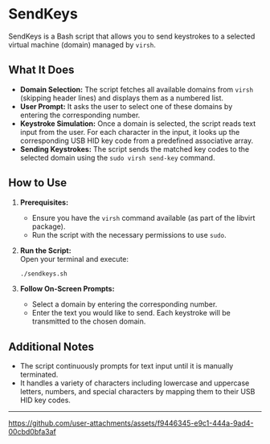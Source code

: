 # SendKeys

SendKeys is a Bash script that allows you to send keystrokes to a selected virtual machine (domain) managed by `virsh`.

## What It Does

- **Domain Selection:** The script fetches all available domains from `virsh` (skipping header lines) and displays them as a numbered list.
- **User Prompt:** It asks the user to select one of these domains by entering the corresponding number.
- **Keystroke Simulation:** Once a domain is selected, the script reads text input from the user. For each character in the input, it looks up the corresponding USB HID key code from a predefined associative array.
- **Sending Keystrokes:** The script sends the matched key codes to the selected domain using the `sudo virsh send-key` command.

## How to Use

1. **Prerequisites:**  
   - Ensure you have the `virsh` command available (as part of the libvirt package).
   - Run the script with the necessary permissions to use `sudo`.

2. **Run the Script:**  
   Open your terminal and execute:
   ```bash
   ./sendkeys.sh
   ```

3. **Follow On-Screen Prompts:**  
   - Select a domain by entering the corresponding number.
   - Enter the text you would like to send. Each keystroke will be transmitted to the chosen domain.

## Additional Notes

- The script continuously prompts for text input until it is manually terminated.
- It handles a variety of characters including lowercase and uppercase letters, numbers, and special characters by mapping them to their USB HID key codes.

---

https://github.com/user-attachments/assets/f9446345-e9c1-444a-9ad4-00cbd0bfa3af
